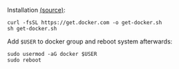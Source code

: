 Installation [(source)](https://github.com/docker/docker-install):

```shell
curl -fsSL https://get.docker.com -o get-docker.sh
sh get-docker.sh
```

Add `$USER` to docker group and reboot system afterwards:

```shell
sudo usermod -aG docker $USER
sudo reboot
```